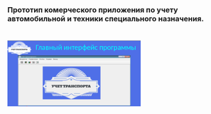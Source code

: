 ### Прототип комерческого приложения по учету автомобильной и техники специального назначения. 
#

<img align="justify" src="https://github.com/kolesnikovvitaliy/pet_project_uavto/blob/main/img/Главный_интерфейс_программы.png" width="300"/>

